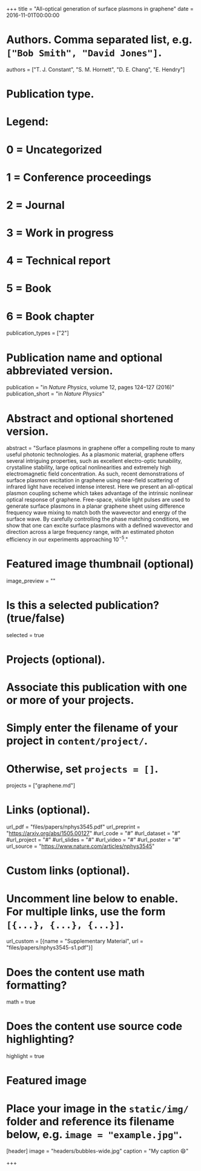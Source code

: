 +++
title = "All-optical generation of surface plasmons in graphene"
date = 2016-11-01T00:00:00

# Authors. Comma separated list, e.g. `["Bob Smith", "David Jones"]`.
authors = ["T. J. Constant", "S. M. Hornett", "D. E. Chang", "E. Hendry"]

# Publication type.
# Legend:
# 0 = Uncategorized
# 1 = Conference proceedings
# 2 = Journal
# 3 = Work in progress
# 4 = Technical report
# 5 = Book
# 6 = Book chapter
publication_types = ["2"]

# Publication name and optional abbreviated version.
publication = "in *Nature Physics*,  volume 12, pages 124–127 (2016)"
publication_short = "in *Nature Physics*"

# Abstract and optional shortened version.
abstract = "Surface plasmons in graphene offer a compelling route to many useful photonic technologies. As a plasmonic material, graphene offers several intriguing properties, such as excellent electro-optic tunability, crystalline stability, large optical nonlinearities and extremely high electromagnetic field concentration. As such, recent demonstrations of surface plasmon excitation in graphene using near-field scattering of infrared light have received intense interest. Here we present an all-optical plasmon coupling scheme which takes advantage of the intrinsic nonlinear optical response of graphene. Free-space, visible light pulses are used to generate surface plasmons in a planar graphene sheet using difference frequency wave mixing to match both the wavevector and energy of the surface wave. By carefully controlling the phase matching conditions, we show that one can excite surface plasmons with a defined wavevector and direction across a large frequency range, with an estimated photon efficiency in our experiments approaching $10^{−5}$."

# Featured image thumbnail (optional)
image_preview = ""

# Is this a selected publication? (true/false)
selected = true

# Projects (optional).
#   Associate this publication with one or more of your projects.
#   Simply enter the filename of your project in `content/project/`.
#   Otherwise, set `projects = []`.
projects = ["graphene.md"]

# Links (optional).
url_pdf = "files/papers/nphys3545.pdf"
url_preprint = "https://arxiv.org/abs/1505.00127"
#url_code = "#"
#url_dataset = "#"
#url_project = "#"
#url_slides = "#"
#url_video = "#"
#url_poster = "#"
url_source = "https://www.nature.com/articles/nphys3545"

# Custom links (optional).
#   Uncomment line below to enable. For multiple links, use the form `[{...}, {...}, {...}]`.
url_custom = [{name = "Supplementary Material", url = "files/papers/nphys3545-s1.pdf"}]

# Does the content use math formatting?
math = true

# Does the content use source code highlighting?
highlight = true

# Featured image
# Place your image in the `static/img/` folder and reference its filename below, e.g. `image = "example.jpg"`.
[header]
image = "headers/bubbles-wide.jpg"
caption = "My caption :smile:"

+++

